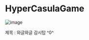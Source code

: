 # HyperCasulaGame

![image](https://user-images.githubusercontent.com/103409201/180678996-2c943822-bc6d-4e21-8ead-c64df0d85560.png)

제목 : 와글와글 감시탑 ^0^

